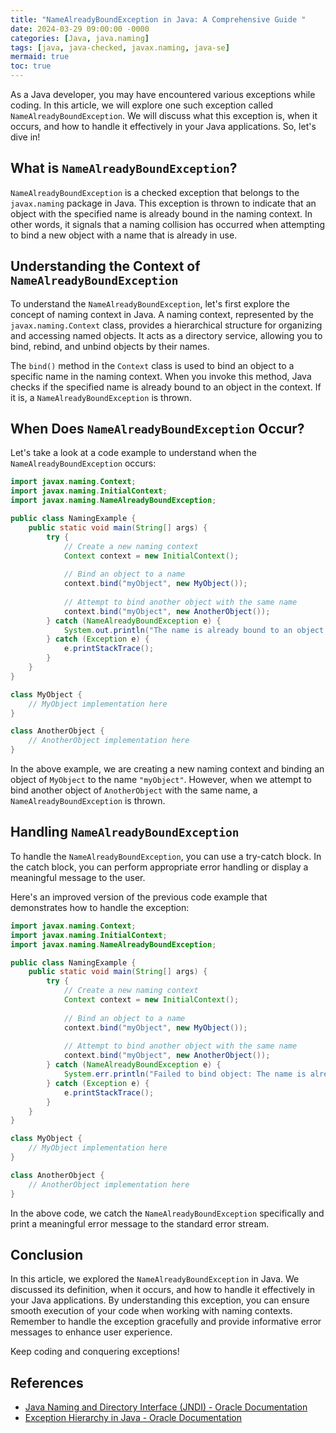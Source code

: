 ```yaml
---
title: "NameAlreadyBoundException in Java: A Comprehensive Guide "
date: 2024-03-29 09:00:00 -0000
categories: [Java, java.naming]
tags: [java, java-checked, javax.naming, java-se]
mermaid: true
toc: true
---
```



As a Java developer, you may have encountered various exceptions while coding. In this article, we will explore one such exception called `NameAlreadyBoundException`. We will discuss what this exception is, when it occurs, and how to handle it effectively in your Java applications. So, let's dive in!

## What is `NameAlreadyBoundException`?

`NameAlreadyBoundException` is a checked exception that belongs to the `javax.naming` package in Java. This exception is thrown to indicate that an object with the specified name is already bound in the naming context. In other words, it signals that a naming collision has occurred when attempting to bind a new object with a name that is already in use.

## Understanding the Context of `NameAlreadyBoundException`

To understand the `NameAlreadyBoundException`, let's first explore the concept of naming context in Java. A naming context, represented by the `javax.naming.Context` class, provides a hierarchical structure for organizing and accessing named objects. It acts as a directory service, allowing you to bind, rebind, and unbind objects by their names.

The `bind()` method in the `Context` class is used to bind an object to a specific name in the naming context. When you invoke this method, Java checks if the specified name is already bound to an object in the context. If it is, a `NameAlreadyBoundException` is thrown.

## When Does `NameAlreadyBoundException` Occur?

Let's take a look at a code example to understand when the `NameAlreadyBoundException` occurs:

```java
import javax.naming.Context;
import javax.naming.InitialContext;
import javax.naming.NameAlreadyBoundException;

public class NamingExample {
    public static void main(String[] args) {
        try {
            // Create a new naming context
            Context context = new InitialContext();
            
            // Bind an object to a name
            context.bind("myObject", new MyObject());
            
            // Attempt to bind another object with the same name
            context.bind("myObject", new AnotherObject());
        } catch (NameAlreadyBoundException e) {
            System.out.println("The name is already bound to an object.");
        } catch (Exception e) {
            e.printStackTrace();
        }
    }
}

class MyObject {
    // MyObject implementation here
}

class AnotherObject {
    // AnotherObject implementation here
}
```

In the above example, we are creating a new naming context and binding an object of `MyObject` to the name `"myObject"`. However, when we attempt to bind another object of `AnotherObject` with the same name, a `NameAlreadyBoundException` is thrown.

## Handling `NameAlreadyBoundException`

To handle the `NameAlreadyBoundException`, you can use a try-catch block. In the catch block, you can perform appropriate error handling or display a meaningful message to the user.

Here's an improved version of the previous code example that demonstrates how to handle the exception:

```java
import javax.naming.Context;
import javax.naming.InitialContext;
import javax.naming.NameAlreadyBoundException;

public class NamingExample {
    public static void main(String[] args) {
        try {
            // Create a new naming context
            Context context = new InitialContext();
            
            // Bind an object to a name
            context.bind("myObject", new MyObject());
            
            // Attempt to bind another object with the same name
            context.bind("myObject", new AnotherObject());
        } catch (NameAlreadyBoundException e) {
            System.err.println("Failed to bind object: The name is already bound to an object.");
        } catch (Exception e) {
            e.printStackTrace();
        }
    }
}

class MyObject {
    // MyObject implementation here
}

class AnotherObject {
    // AnotherObject implementation here
}
```

In the above code, we catch the `NameAlreadyBoundException` specifically and print a meaningful error message to the standard error stream.

## Conclusion

In this article, we explored the `NameAlreadyBoundException` in Java. We discussed its definition, when it occurs, and how to handle it effectively in your Java applications. By understanding this exception, you can ensure smooth execution of your code when working with naming contexts. Remember to handle the exception gracefully and provide informative error messages to enhance user experience.

Keep coding and conquering exceptions!

## References

- [Java Naming and Directory Interface (JNDI) - Oracle Documentation](https://docs.oracle.com/en/java/javase/11/docs/api/jdk.naming.jndi-summary.html)
- [Exception Hierarchy in Java - Oracle Documentation](https://docs.oracle.com/en/java/javase/11/docs/api/java.base/java/lang/Exception.html)